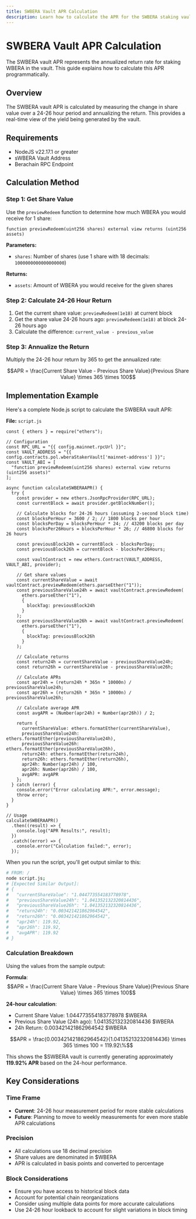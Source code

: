 ```yaml
---
title: SWBERA Vault APR Calculation
description: Learn how to calculate the APR for the SWBERA staking vault
---
```


<script setup>
import config from '@berachain/config/constants.json';
</script>

# SWBERA Vault APR Calculation

The SWBERA vault APR represents the annualized return rate for staking WBERA in the vault. This guide explains how to calculate this APR programmatically.

## Overview

The SWBERA vault APR is calculated by measuring the change in share value over a 24-26 hour period and annualizing the return. This provides a real-time view of the yield being generated by the vault.

## Requirements

- NodeJS v22.17.1 or greater
- sWBERA Vault Address
- Berachain RPC Endpoint

## Calculation Method

### Step 1: Get Share Value

Use the `previewRedeem` function to determine how much WBERA you would receive for 1 share:

```solidity
function previewRedeem(uint256 shares) external view returns (uint256 assets)
```

**Parameters:**

- `shares`: Number of shares (use 1 share with 18 decimals: `1000000000000000000`)

**Returns:**

- `assets`: Amount of WBERA you would receive for the given shares

### Step 2: Calculate 24-26 Hour Return

1. Get the current share value: `previewRedeem(1e18)` at current block
2. Get the share value 24-26 hours ago: `previewRedeem(1e18)` at block 24-26 hours ago
3. Calculate the difference: `current_value - previous_value`

### Step 3: Annualize the Return

Multiply the 24-26 hour return by 365 to get the annualized rate:

$$APR = \frac{Current Share Value - Previous Share Value}{Previous Share Value} \times 365 \times 100$$

## Implementation Example

Here's a complete Node.js script to calculate the SWBERA vault APR:

**File:** `script.js`

```js-vue
const { ethers } = require("ethers");

// Configuration
const RPC_URL = "{{ config.mainnet.rpcUrl }}";
const VAULT_ADDRESS = "{{ config.contracts.pol.wberaStakerVault['mainnet-address'] }}";
const VAULT_ABI = [
  "function previewRedeem(uint256 shares) external view returns (uint256 assets)"
];

async function calculateSWBERAAPR() {
  try {
    const provider = new ethers.JsonRpcProvider(RPC_URL);
    const currentBlock = await provider.getBlockNumber();

    // Calculate blocks for 24-26 hours (assuming 2-second block time)
    const blocksPerHour = 3600 / 2; // 1800 blocks per hour
    const blocksPerDay = blocksPerHour * 24; // 43200 blocks per day
    const blocksPer26Hours = blocksPerHour * 26; // 46800 blocks for 26 hours

    const previousBlock24h = currentBlock - blocksPerDay;
    const previousBlock26h = currentBlock - blocksPer26Hours;

    const vaultContract = new ethers.Contract(VAULT_ADDRESS, VAULT_ABI, provider);

    // Get share values
    const currentShareValue = await vaultContract.previewRedeem(ethers.parseEther("1"));
    const previousShareValue24h = await vaultContract.previewRedeem(
      ethers.parseEther("1"),
      {
        blockTag: previousBlock24h
      }
    );
    const previousShareValue26h = await vaultContract.previewRedeem(
      ethers.parseEther("1"),
      {
        blockTag: previousBlock26h
      }
    );

    // Calculate returns
    const return24h = currentShareValue - previousShareValue24h;
    const return26h = currentShareValue - previousShareValue26h;

    // Calculate APRs
    const apr24h = (return24h * 365n * 10000n) / previousShareValue24h;
    const apr26h = (return26h * 365n * 10000n) / previousShareValue26h;

    // Calculate average APR
    const avgAPR = (Number(apr24h) + Number(apr26h)) / 2;

    return {
      currentShareValue: ethers.formatEther(currentShareValue),
      previousShareValue24h: ethers.formatEther(previousShareValue24h),
      previousShareValue26h: ethers.formatEther(previousShareValue26h),
      return24h: ethers.formatEther(return24h),
      return26h: ethers.formatEther(return26h),
      apr24h: Number(apr24h) / 100,
      apr26h: Number(apr26h) / 100,
      avgAPR: avgAPR
    };
  } catch (error) {
    console.error("Error calculating APR:", error.message);
    throw error;
  }
}

// Usage
calculateSWBERAAPR()
  .then((result) => {
    console.log("APR Results:", result);
  })
  .catch((error) => {
    console.error("Calculation failed:", error);
  });
```

When you run the script, you'll get output similar to this:

```bash
# FROM: /
node script.js;
# [Expected Similar Output]:
# {
#   "currentShareValue": "1.044773554183778978",
#   "previousShareValue24h": "1.041352132320814436",
#   "previousShareValue26h": "1.041352132320814436",
#   "return24h": "0.003421421862964542",
#   "return26h": "0.003421421862964542",
#   "apr24h": 119.92,
#   "apr26h": 119.92,
#   "avgAPR": 119.92
# }
```

### Calculation Breakdown

Using the values from the sample output:

**Formula**: $$APR = \frac{Current Share Value - Previous Share Value}{Previous Share Value} \times 365 \times 100$$

**24-hour calculation**:

- Current Share Value: 1.044773554183778978 $WBERA
- Previous Share Value (24h ago): 1.041352132320814436 $WBERA
- 24h Return: 0.003421421862964542 $WBERA

$$APR = \frac{0.003421421862964542}{1.041352132320814436} \times 365 \times 100 = 119.92\%$$

This shows the $SWBERA vault is currently generating approximately **119.92% APR** based on the 24-hour performance.

## Key Considerations

### Time Frame

- **Current**: 24-26 hour measurement period for more stable calculations
- **Future**: Planning to move to weekly measurements for even more stable APR calculations

### Precision

- All calculations use 18 decimal precision
- Share values are denominated in $WBERA
- APR is calculated in basis points and converted to percentage

### Block Considerations

- Ensure you have access to historical block data
- Account for potential chain reorganizations
- Consider using multiple data points for more accurate calculations
- Use 24-26 hour lookback to account for slight variations in block timing
